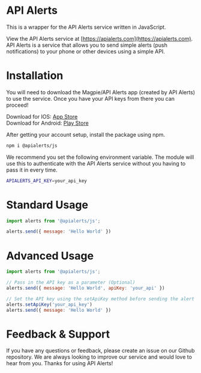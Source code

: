 # API Alerts

This is a wrapper for the API Alerts service written in JavaScript.

View the API Alerts service at [https://apialerts.com](https://apialerts.com). API Alerts is a service that allows you to send simple alerts (push notifications) to your phone or other devices using a simple API.
  
# Installation 

You will need to download the Magpie/API Alerts app (created by API Alerts) to use the service. Once you have your API keys from there you can proceed!

Download for IOS: [App Store](https://apps.apple.com/us/app/magpie-api-alerts/id6476410789)\
Download for Android: [Play Store](https://play.google.com/store/apps/details?id=com.apialerts) 

After getting your account setup, install the package using npm.

```bash
npm i @apialerts/js
```

We recommend you set the following environment variable. The module will use this to authenticate with the API Alerts service without you having to pass it in every time.

```bash
APIALERTS_API_KEY=your_api_key 
```

# Standard Usage 

```javascript
import alerts from '@apialerts/js';

alerts.send({ message: 'Hello World' })
``` 

# Advanced Usage 

```javascript
import alerts from '@apialerts/js';

// Pass in the API key as a parameter (Optional)
alerts.send({ message: 'Hello World', apiKey: 'your_api' })

// Set the API key using the setApiKey method before sending the alert
alerts.setApiKey('your_api_key')
alerts.send({ message: 'Hello World' })
``` 

# Feedback & Support

If you have any questions or feedback, please create an issue on our Github repository. We are always looking to improve our service and would love to hear from you. Thanks for using API Alerts!








